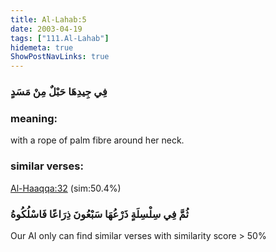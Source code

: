 ```yaml
---
title: Al-Lahab:5
date: 2003-04-19
tags: ["111.Al-Lahab"]
hidemeta: true 
ShowPostNavLinks: true 
---
```

### فِي جِيدِهَا حَبْلٌ مِنْ مَسَدٍ
### meaning: 
with a rope of palm fibre around her neck.
### similar verses: 

[Al-Haaqqa:32](/69/32) (sim:50.4%)

### ثُمَّ فِي سِلْسِلَةٍ ذَرْعُهَا سَبْعُونَ ذِرَاعًا فَاسْلُكُوهُ

Our AI only can find similar verses with similarity score > 50% 



